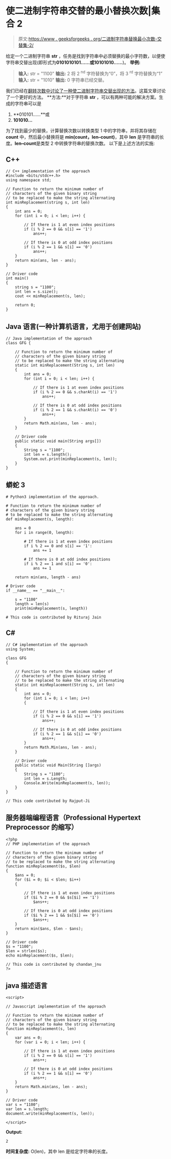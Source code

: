 # 使二进制字符串交替的最小替换次数|集合 2

> 原文:[https://www . geeksforgeeks . org/二进制字符串替换最小次数-交替集-2/](https://www.geeksforgeeks.org/minimum-number-of-replacements-to-make-the-binary-string-alternating-set-2/)

给定一个二进制字符串 **str** ，任务是找到字符串中必须替换的最小字符数，以便使字符串交替出现(即形式为**0101010101……**或**10101010……**)。
**举例:**

> **输入:** str = "1100"
> **输出:** 2
> 将 2 <sup>nd</sup> 字符替换为“0”，将 3 <sup>rd</sup> 字符替换为“1”
> **输入:** str = "1010"
> **输出:** 0
> 字符串已经交替。

我们已经在[翻转次数中讨论了一种使二进制字符串交替出现的方法](https://www.geeksforgeeks.org/number-flips-make-binary-string-alternate/)。这篇文章讨论了一个更好的方法。
**方法:**对于字符串 **str** ，可以有两种可能的解决方案。生成的字符串可以是

1.  **010101……**或
2.  **101010…**

为了找到最少的替换，计算替换次数以转换类型 1 中的字符串，并将其存储在 **count** 中，然后最小替换将是 **min(count，len–count)**，其中 **len** 是字符串的长度。**len–count**是类型 2 中转换字符串的替换次数。
以下是上述方法的实施:

## C++

```
// C++ implementation of the approach
#include <bits/stdc++.h>
using namespace std;

// Function to return the minimum number of
// characters of the given binary string
// to be replaced to make the string alternating
int minReplacement(string s, int len)
{
    int ans = 0;
    for (int i = 0; i < len; i++) {

        // If there is 1 at even index positions
        if (i % 2 == 0 && s[i] == '1')
            ans++;

        // If there is 0 at odd index positions
        if (i % 2 == 1 && s[i] == '0')
            ans++;
    }
    return min(ans, len - ans);
}

// Driver code
int main()
{
    string s = "1100";
    int len = s.size();
    cout << minReplacement(s, len);

    return 0;
}
```

## Java 语言(一种计算机语言，尤用于创建网站)

```
// Java implementation of the approach
class GFG {

    // Function to return the minimum number of
    // characters of the given binary string
    // to be replaced to make the string alternating
    static int minReplacement(String s, int len)
    {
        int ans = 0;
        for (int i = 0; i < len; i++) {

            // If there is 1 at even index positions
            if (i % 2 == 0 && s.charAt(i) == '1')
                ans++;

            // If there is 0 at odd index positions
            if (i % 2 == 1 && s.charAt(i) == '0')
                ans++;
        }
        return Math.min(ans, len - ans);
    }

    // Driver code
    public static void main(String args[])
    {
        String s = "1100";
        int len = s.length();
        System.out.print(minReplacement(s, len));
    }
}
```

## 蟒蛇 3

```
# Python3 implementation of the approach.

# Function to return the minimum number of
# characters of the given binary string
# to be replaced to make the string alternating
def minReplacement(s, length):

    ans = 0
    for i in range(0, length):

        # If there is 1 at even index positions
        if i % 2 == 0 and s[i] == '1':
            ans += 1

        # If there is 0 at odd index positions
        if i % 2 == 1 and s[i] == '0':
            ans += 1

    return min(ans, length - ans)

# Driver code
if __name__ == "__main__":

    s = "1100"
    length = len(s)
    print(minReplacement(s, length))

# This code is contributed by Rituraj Jain
```

## C#

```
// C# implementation of the approach
using System;

class GFG
{

    // Function to return the minimum number of
    // characters of the given binary string
    // to be replaced to make the string alternating
    static int minReplacement(String s, int len)
    {
        int ans = 0;
        for (int i = 0; i < len; i++)
        {

            // If there is 1 at even index positions
            if (i % 2 == 0 && s[i] == '1')
                ans++;

            // If there is 0 at odd index positions
            if (i % 2 == 1 && s[i] == '0')
                ans++;
        }
        return Math.Min(ans, len - ans);
    }

    // Driver code
    public static void Main(String []args)
    {
        String s = "1100";
        int len = s.Length;
        Console.Write(minReplacement(s, len));
    }
}

// This code contributed by Rajput-Ji
```

## 服务器端编程语言（Professional Hypertext Preprocessor 的缩写）

```
<?php
// PHP implementation of the approach

// Function to return the minimum number of
// characters of the given binary string
// to be replaced to make the string alternating
function minReplacement($s, $len)
{
    $ans = 0;
    for ($i = 0; $i < $len; $i++)
    {

        // If there is 1 at even index positions
        if ($i % 2 == 0 && $s[$i] == '1')
            $ans++;

        // If there is 0 at odd index positions
        if ($i % 2 == 1 && $s[$i] == '0')
            $ans++;
    }
    return min($ans, $len - $ans);
}

// Driver code
$s = "1100";
$len = strlen($s);
echo minReplacement($s, $len);

// This code is contributed by chandan_jnu
?>
```

## java 描述语言

```
<script>

// Javascript implementation of the approach

// Function to return the minimum number of
// characters of the given binary string
// to be replaced to make the string alternating
function minReplacement(s, len)
{
    var ans = 0;
    for (var i = 0; i < len; i++) {

        // If there is 1 at even index positions
        if (i % 2 == 0 && s[i] == '1')
            ans++;

        // If there is 0 at odd index positions
        if (i % 2 == 1 && s[i] == '0')
            ans++;
    }
    return Math.min(ans, len - ans);
}

// Driver code
var s = "1100";
var len = s.length;
document.write(minReplacement(s, len));

</script>
```

**Output:** 

```
2
```

**时间复杂度:** O(len)，其中 len 是给定字符串的长度。